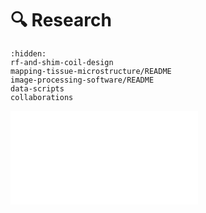 # 🔍  Research

```{toctree}
:hidden:
rf-and-shim-coil-design
mapping-tissue-microstructure/README
image-processing-software/README
data-scripts
collaborations
```

<div class="pdf-container r4-3">
  <embed src="../_static/_media/neuropolyslides.pdf" type="application/pdf" />
</div>
